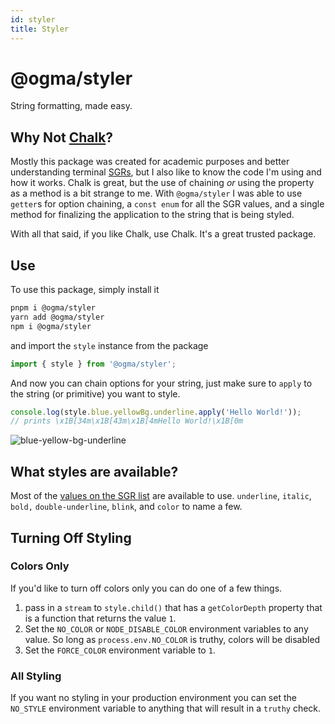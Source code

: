 ```yaml
---
id: styler
title: Styler
---
```


# @ogma/styler

String formatting, made easy.

## Why Not [Chalk](https://github.com/chalk/chalk)?

Mostly this package was created for academic purposes and better understanding terminal [SGRs](https://en.wikipedia.org/wiki/ANSI_escape_code#SGR), but I also like to know the code I'm using and how it works. Chalk is great, but the use of chaining _or_ using the property as a method is a bit strange to me. With `@ogma/styler` I was able to use `getter`s for option chaining, a `const enum` for all the SGR values, and a single method for finalizing the application to the string that is being styled.

With all that said, if you like Chalk, use Chalk. It's a great trusted package.

## Use

To use this package, simply install it

```sh
pnpm i @ogma/styler
yarn add @ogma/styler
npm i @ogma/styler
```

and import the `style` instance from the package

```ts
import { style } from '@ogma/styler';
```

And now you can chain options for your string, just make sure to `apply` to the string (or primitive) you want to style.

```ts
console.log(style.blue.yellowBg.underline.apply('Hello World!'));
// prints \x1B[34m\x1B[43m\x1B[4mHello World!\x1B[0m
```

![blue-yellow-bg-underline](https://ogma-docs-images.s3-us-west-2.amazonaws.com/blue-yellowbg-underline.png)

## What styles are available?

Most of the [values on the SGR list](<https://en.wikipedia.org/wiki/ANSI_escape_code#SGR_(Select_Graphic_Rendition)_parameters>) are available to use. `underline`, `italic`, `bold,` `double-underline`, `blink`, and `color` to name a few.

## Turning Off Styling

### Colors Only

If you'd like to turn off colors only you can do one of a few things.

1. pass in a `stream` to `style.child()` that has a `getColorDepth` property that is a function that returns the value `1`.
2. Set the `NO_COLOR` or `NODE_DISABLE_COLOR` environment variables to any value. So long as `process.env.NO_COLOR` is truthy, colors will be disabled
3. Set the `FORCE_COLOR` environment variable to `1`.

### All Styling

If you want no styling in your production environment you can set the `NO_STYLE` environment variable to anything that will result in a `truthy` check.
